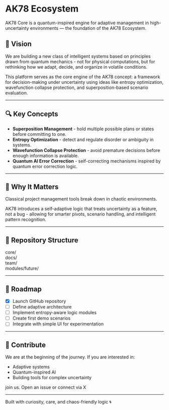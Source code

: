 # AK78 Ecosystem

AK78 Core is a quantum-inspired engine for adaptive management in high-uncertainty environments — the foundation of the AK78 Ecosystem.

## 🚀 Vision

We are building a new class of intelligent systems based on principles drawn from quantum mechanics - not for physical computations, but for rethinking how we adapt, decide, and organize in volatile conditions.

This platform serves as the core engine of the AK78 concept: a framework for decision-making under uncertainty using ideas like entropy optimization, wavefunction collapse protection, and superposition-based scenario evaluation.

---

## 🔍 Key Concepts

- **Superposition Management** - hold multiple possible plans or states before committing to one.
- **Entropy Optimization** - detect and regulate disorder or ambiguity in systems.
- **Wavefunction Collapse Protection** - avoid premature decisions before enough information is available.
- **Quantum AI Error Correction** - self-correcting mechanisms inspired by quantum error correction logic.

---

## 🧠 Why It Matters

Classical project management tools break down in chaotic environments.

AK78 introduces a self-adaptive logic that treats uncertainty as a feature, not a bug - allowing for smarter pivots, scenario handling, and intelligent pattern recognition.

---

## 📂 Repository Structure

core/               
docs/                
team/               
modules/future/      


---

## 📅 Roadmap

- [x] Launch GitHub repository
- [ ] Define adaptive architecture
- [ ] Implement entropy-aware logic modules
- [ ] Create first demo scenarios
- [ ] Integrate with simple UI for experimentation

---

## 🤝 Contribute

We are at the beginning of the journey. If you are interested in:
- Adaptive systems
- Quantum-inspired AI
- Building tools for complex uncertainty

join us. Open an issue or connect via X

---

Built with curiosity, care, and chaos-friendly logic 🌀
